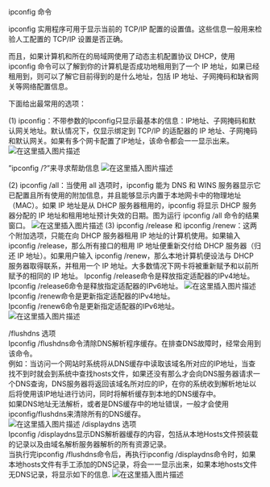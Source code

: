 ipconfig 命令

ipconfig 实用程序可用于显示当前的 TCP/IP 配置的设置值。这些信息一般用来检验人工配置的 TCP/IP 设置是否正确。

而且，如果计算机和所在的局域网使用了动态主机配置协议 DHCP，使用 ipconfig 命令可以了解到你的计算机是否成功地租用到了一个 IP 地址，如果已经租用到，则可以了解它目前得到的是什么地址，包括 IP 地址、子网掩码和缺省网关等网络配置信息。
 
下面给出最常用的选项：

(1) ipconfig：不带参数的Ipconfig只显示最基本的信息：IP地址、子网掩码和默认网关地址。默认情况下，仅显示绑定到 TCP/IP 的适配器的 IP 地址、子网掩码和默认网关。如果有多个网卡配置了IP地址，该命令都会一一显示出来。    
![在这里插入图片描述](https://img-blog.csdnimg.cn/20200220102224976.png?x-oss-process=image/watermark,type_ZmFuZ3poZW5naGVpdGk,shadow_10,text_aHR0cHM6Ly9ibG9nLmNzZG4ubmV0L3hpeGloYWhhbGVsZWhlaGU=,size_16,color_FFFFFF,t_70)

”ipconfig /?”来寻求帮助信息
![在这里插入图片描述](https://img-blog.csdnimg.cn/2020022010204478.png?x-oss-process=image/watermark,type_ZmFuZ3poZW5naGVpdGk,shadow_10,text_aHR0cHM6Ly9ibG9nLmNzZG4ubmV0L3hpeGloYWhhbGVsZWhlaGU=,size_16,color_FFFFFF,t_70)

(2) ipconfig /all：当使用 all 选项时，ipconfig 能为 DNS 和 WINS 服务器显示它已配置且所有使用的附加信息，并且能够显示内置于本地网卡中的物理地址（MAC）。如果 IP 地址是从 DHCP 服务器租用的，ipconfig 将显示 DHCP 服务器分配的 IP 地址和租用地址预计失效的日期。图为运行 ipconfig /all 命令的结果窗口。
![在这里插入图片描述](https://img-blog.csdnimg.cn/20200220102131559.png?x-oss-process=image/watermark,type_ZmFuZ3poZW5naGVpdGk,shadow_10,text_aHR0cHM6Ly9ibG9nLmNzZG4ubmV0L3hpeGloYWhhbGVsZWhlaGU=,size_16,color_FFFFFF,t_70)
(3) ipconfig /release 和 ipconfig /renew：这两个附加选项，只能在向 DHCP 服务器租用 IP 地址的计算机使用。如果输入 ipconfig /release，那么所有接口的租用 IP 地址便重新交付给 DHCP 服务器（归还 IP 地址）。如果用户输入 ipconfig /renew，那么本地计算机便设法与 DHCP 服务器取得联系，并租用一个 IP 地址。大多数情况下网卡将被重新赋予和以前所赋予的相同的 IP 地址。
Ipconfig /release命令是释放指定适配器的IPv4地址。
Ipconfig /release6命令是释放指定适配器的IPv6地址。
![在这里插入图片描述](https://img-blog.csdnimg.cn/2020022010233151.png?x-oss-process=image/watermark,type_ZmFuZ3poZW5naGVpdGk,shadow_10,text_aHR0cHM6Ly9ibG9nLmNzZG4ubmV0L3hpeGloYWhhbGVsZWhlaGU=,size_16,color_FFFFFF,t_70)
Ipconfig /renew命令是更新指定适配器的IPv4地址。  
Ipconfig /renew6命令是更新指定适配器的IPv6地址。  
![在这里插入图片描述](https://img-blog.csdnimg.cn/20200220102426364.png?x-oss-process=image/watermark,type_ZmFuZ3poZW5naGVpdGk,shadow_10,text_aHR0cHM6Ly9ibG9nLmNzZG4ubmV0L3hpeGloYWhhbGVsZWhlaGU=,size_16,color_FFFFFF,t_70)

/flushdns 选项    
Ipconfig /flushdns命令清除DNS解析程序缓存。在排查DNS故障时，经常会用到该命令。    
例如：当访问一个网站时系统将从DNS缓存中读取该域名所对应的IP地址，当查找不到时就会到系统中查找hosts文件，如果还没有那么才会向DNS服务器请求一个DNS查询，DNS服务器将返回该域名所对应的IP，在你的系统收到解析地址以后将使用该IP地址进行访问，同时将解析缓存到本地的DNS缓存中。      
如果DNS地址无法解析，或者是DNS缓存中的地址错误，一般才会使用ipconfig/flushdns来清除所有的DNS缓存。    
![在这里插入图片描述](https://img-blog.csdnimg.cn/2020022010252893.png)
/displaydns 选项    
Ipconfig /displaydns显示DNS解析器缓存的内容，包括从本地Hosts文件预装载的记录以及由域名解析服务器解析的所有资源记录。    
当执行完ipconfig /flushdns命令后，再执行ipconfig /displaydns命令时，如果本地hosts文件有手工添加的DNS记录，将会一一显示出来，如果本地hosts文件无DNS记录，将显示如下的信息.
![在这里插入图片描述](https://img-blog.csdnimg.cn/20200220102554108.png)
